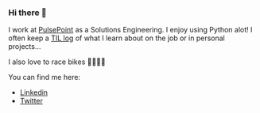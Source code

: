 ### Hi there 👋

I work at [PulsePoint](https://pulsepoint.com) as a Solutions Engineering. I enjoy using Python alot! I often keep a [TIL log](https://github.com/mrpbennett/TIL) of what I learn about on the job or in personal projects...

I also love to race bikes 🚴🏼‍♂️💨

You can find me here:

- [Linkedin](https://www.linkedin.com/in/paulandrewbennett/)
- [Twitter](https://twitter.com/mrpbennett)

